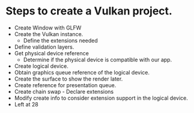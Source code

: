 # Steps to create a Vulkan project.
- Create Window with GLFW
- Create the Vulkan instance.
    - Define the extensions needed
- Define validation layers.
- Get physical device reference
    - Determine if the physical device is compatible with our app.
- Create logical device.
- Obtain graphics queue reference of the logical device.
- Create the surface to show the render later.
- Create reference for presentation queue.
- Create chain swap - Declare extensions
- Modify create info to consider extension support in the logical device.
- Left at 28